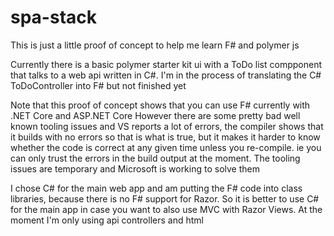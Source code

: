 # spa-stack

This is just a little proof of concept to help me learn F# and polymer js

Currently there is a basic polymer starter kit ui with a ToDo list compponent that talks to a web api written in C#.
I'm in the process of translating the C# ToDoController into F# but not finished yet

Note that this proof of concept shows that you can use F# currently with .NET Core and ASP.NET Core
However there are some pretty bad well known tooling issues and VS reports a lot of errors, the compiler shows that it builds with no errors so that is what is true, but it makes it harder to know whether the code is correct at any given time unless you re-compile.
ie you can only trust the errors in the build output at the moment.
The tooling issues are temporary and Microsoft is working to solve them

I chose C# for the main web app and am putting the F# code into class libraries, because there is no F# support for Razor. So it is better to use C# for the main app in case you want to also use MVC with Razor Views. At the moment I'm only using api controllers and html

